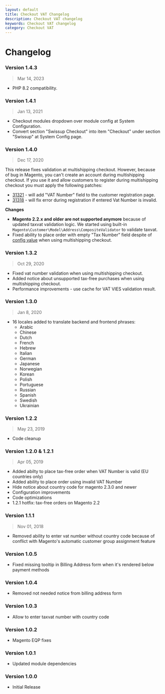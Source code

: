 ```yaml
---
layout: default
title: Checkout VAT Changelog
description: Checkout VAT changelog
keywords: Checkout VAT changelog
category: Checkout VAT
---
```


# Changelog

### Version 1.4.3

> Mar 14, 2023

 -  PHP 8.2 compatibility.

### Version 1.4.1

> Jan 13, 2021

  - Checkout modules dropdown over module config at System Configuration.
  - Convert section "Swissup Checkout" into item "Checkout" under section "Swissup" at System Config page.

### Version 1.4.0

> Dec 17, 2020

This release fixes validation at multishipping checkout. However, because of bug in
Magento, you can't create an account during multishipping checkout. If you use it and
allow customers to register during multishipping checkout you must apply the following patches:

 - [31321](https://github.com/magento/magento2/pull/31321) - will add "VAT Number"
field to the customer registration page.
 - [31318](https://github.com/magento/magento2/pull/31318) - will fix error during
registration if entered Vat Number is invalid.

**Changes**

 -  **Magento 2.2.x and older are not supported anymore** because of updated
    taxvat validation logic. We started using built-in
    `Magento\Customer\Model\Address\CompositeValidator` to validate taxvat.
 -  Fixed ability to place order with empty "Tax Number" field despite of
    [config value](/m2/extensions/taxvat/configuration/#general-section)
    when using multishipping checkout.

### Version 1.3.2

> Oct 29, 2020

 -  Fixed vat number validation when using multishipping checkout.
 -  Added notice about unsupported tax-free purchases when using multishipping checkout.
 -  Performance improvements - use cache for VAT VIES validation result.

### Version 1.3.0

> Jan 8, 2020

 -  16 locales added to translate backend and frontend phrases:
    - Arabic
    - Chinese
    - Dutch
    - French
    - Hebrew
    - Italian
    - German
    - Japanese
    - Norwegian
    - Korean
    - Polish
    - Portuguese
    - Russian
    - Spanish
    - Swedish
    - Ukrainian

### Version 1.2.2

> May 23, 2019

 -  Code cleanup

### Version 1.2.0 &amp; 1.2.1

> Apr 05, 2019

 -  Added abilty to place tax-free order when VAT Number is valid (EU countries only)
 -  Added ability to place order using invalid VAT Number
 -  Hide notice about country code for magento 2.3.0 and newer
 -  Configuration improvements
 -  Code optimizations
 -  1.2.1 hotfix: tax-free orders on Magento 2.2

### Version 1.1.1

> Nov 01, 2018

 -  Removed ability to enter vat number without country code because of
    conflict with Magento's automatic customer group assignment feature

### Version 1.0.5

 -  Fixed missing tooltip in Billing Address form when it's
    rendered below payment methods

### Version 1.0.4

 -  Removed not needed notice from billing address form

### Version 1.0.3

 -  Allow to enter taxvat number with country code

### Version 1.0.2

 -  Magento EQP fixes

### Version 1.0.1

 -  Updated module dependencies

### Version 1.0.0

 -  Initial Release
